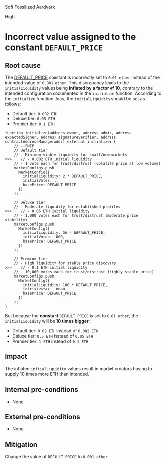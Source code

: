 Soft Fossilized Aardvark

High

# Incorrect value assigned to the constant `DEFAULT_PRICE`

## Root cause
The [DEFAULT_PRICE](https://github.com/sherlock-audit/2024-11-ethos-network-ii/blob/57c02df7c56f0b18c681a89ebccc28c86c72d8d8/ethos/packages/contracts/contracts/ReputationMarket.sol#L79) constant is incorrectly set to `0.01 ether` instead of the intended value of `0.001 ether`. This discrepancy leads to the `initialLiquidity` values being **inflated by a factor of 10**, contrary to the intended configuration documented in the `initialize` function.
According to the `initialize` function docs, the `initialLiquidity` should be set as follows:
- Default tier: `0.002 ETH`
- Deluxe tier: `0.05 ETH`
- Premier tier: `0.1 ETH`
```solidity 
function initialize(address owner, address admin, address expectedSigner, address signatureVerifier, address contractAddressManagerAddr) external initializer {
    // --SNIP
    // Default tier
    // - Minimum viable liquidity for small/new markets
>>>    // - 0.002 ETH initial liquidity
    // - 1 vote each for trust/distrust (volatile price at low volume)
    marketConfigs.push(
      MarketConfig({
        initialLiquidity: 2 * DEFAULT_PRICE,
        initialVotes: 1,
        basePrice: DEFAULT_PRICE
      })
    );

    // Deluxe tier
    // - Moderate liquidity for established profiles
>>>    // - 0.05 ETH initial liquidity
    // - 1,000 votes each for trust/distrust (moderate price stability)
    marketConfigs.push(
      MarketConfig({
        initialLiquidity: 50 * DEFAULT_PRICE,
        initialVotes: 1000,
        basePrice: DEFAULT_PRICE
      })
    );

    // Premium tier
    // - High liquidity for stable price discovery
>>>    // - 0.1 ETH initial liquidity
    // - 10,000 votes each for trust/distrust (highly stable price)
    marketConfigs.push(
      MarketConfig({
        initialLiquidity: 100 * DEFAULT_PRICE,
        initialVotes: 10000,
        basePrice: DEFAULT_PRICE
      })
    );
}
```
But because the **constant** `DEFAULT_PRICE` is set to `0.01 ether`, the `initialLiquidity` will be **10 times bigger**:
- Default tier: `0.02 ETH` instead of `0.002 ETH`
- Deluxe tier: `0.5 ETH` instead of `0.05 ETH`
- Premier tier: `1 ETH` instead of `0.1 ETH`

## Impact
The inflated `initialLiquidity` values result in market creators having to supply 10 times more ETH than intended.

## Internal pre-conditions
- None
## External pre-conditions
- None
## Mitigation
Change the value of `DEFAULT_PRICE` to `0.001 ether`